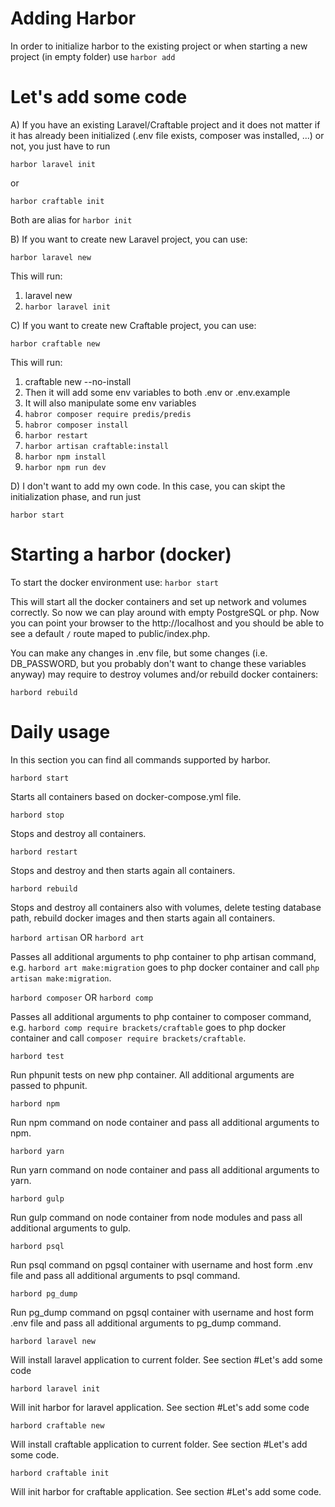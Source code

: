 # Adding Harbor #

In order to initialize harbor to the existing project or when starting a new project (in empty folder) use
`harbor add`

# Let's add some code #

A) If you have an existing Laravel/Craftable project and it does not matter if it has already been initialized (.env file exists, composer was installed, ...) or not, you just have to run

`harbor laravel init`

or

<!-- This will run:
`cp .env.example .env`
make some some changes to .env file (setting correct DB_HOST and use PostgreSQL over MySQL)
`habror composer require predis/predis`
`habror composer install`
`harbor artisan key:generate`
`harbor restart`
`harbor artisan migrate`
`harbor npm install`
`harbor npm run dev`-->

`harbor craftable init`

Both are alias for `harbor init`

B) If you want to create new Laravel project, you can use:

`harbor laravel new`

This will run:
1) laravel new
2) `harbor laravel init`

C) If you want to create new Craftable project, you can use:

`harbor craftable new`

This will run:
1) craftable new --no-install
2) Then it will add some env variables to both .env or .env.example
3) It will also manipulate some env variables
4) `habror composer require predis/predis`
5) `habror composer install`
6) `harbor restart`
7) `harbor artisan craftable:install`
8) `harbor npm install`
9) `harbor npm run dev`

D) I don't want to add my own code. In this case, you can skipt the initialization phase, and run just

`harbor start` 

# Starting a harbor (docker) #

To start the docker environment use:
`harbor start`

This will start all the docker containers and set up network and volumes correctly. So now we can play around with empty PostgreSQL or php. Now you can point your browser to the http://localhost and you should be able to see a default `/` route maped to public/index.php.

You can make any changes in .env file, but some changes (i.e. DB_PASSWORD, but you probably don't want to change these variables anyway) may require to destroy volumes and/or rebuild docker containers:

`harbord rebuild`

# Daily usage #

In this section you can find all commands supported by harbor.

`harbord start`

Starts all containers based on docker-compose.yml file.

`harbord stop`

Stops and destroy all containers.

`harbord restart`

Stops and destroy and then starts again all containers.

`harbord rebuild`

Stops and destroy all containers also with volumes, delete testing database path, rebuild docker images and then starts again all containers.

`harbord artisan` OR `harbord art`

Passes all additional arguments to php container to php artisan command, e.g. `harbord art make:migration` goes to php docker container and call `php artisan make:migration`.

`harbord composer` OR `harbord comp`

Passes all additional arguments to php container to composer command, e.g. `harbord comp require brackets/craftable` goes to php docker container and call `composer require brackets/craftable`.

`harbord test`

Run phpunit tests on new php container. All additional arguments are passed to phpunit.

`harbord npm`

Run npm command on node container and pass all additional arguments to npm.

`harbord yarn`

Run yarn command on node container and pass all additional arguments to yarn.

`harbord gulp`

Run gulp command on node container from node modules and pass all additional arguments to gulp.

`harbord psql`

Run psql command on pgsql container with username and host form .env file and pass all additional arguments to psql command.

`harbord pg_dump`

Run pg_dump command on pgsql container with username and host form .env file and pass all additional arguments to pg_dump command.

`harbord laravel new`

Will install laravel application to current folder. See section #Let's add some code

`harbord laravel init`

Will init harbor for laravel application. See section #Let's add some code

`harbord craftable new`

Will install craftable application to current folder. See section #Let's add some code.

`harbord craftable init`

Will init harbor for craftable application. See section #Let's add some code.













